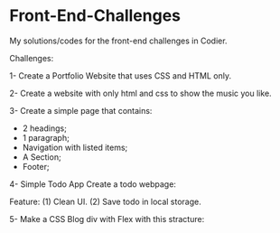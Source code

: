 # Front-End-Challenges
My solutions/codes for the front-end challenges in Codier.

Challenges:

1- Create a Portfolio Website that uses CSS and HTML only.

2- Create a website with only html and css to show the music you like.

3- Create a simple page that contains:
- 2 headings;
- 1 paragraph;
- Navigation with listed items;
- A Section;
- Footer;

4- Simple Todo App
Create a todo webpage:

Feature:
(1) Clean UI.
(2) Save todo in local storage.

5- Make a CSS Blog div with Flex with this stracture: 

<div>
<img/>
<h2></h2>
<p></p>
</div>

